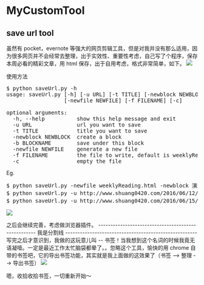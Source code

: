 # MyCustomTool

## save url tool
虽然有 pocket，evernote 等强大的网页剪辑工具，但是对我并没有那么适用，因为很多网页并不会经常去整理，出于实效性、重要性考虑，自己写了个程序，保存本周必看的精彩文章，用 html 保存，出于自用考虑，格式非常简单，如下。
![](http://7xu83c.com1.z0.glb.clouddn.com/%E5%B1%8F%E5%B9%95%E5%BF%AB%E7%85%A7%202016-06-29%20%E4%B8%8B%E5%8D%883.25.09.png)

使用方法
<pre>
$ python saveUrl.py -h
usage: saveUrl.py [-h] [-u URL] [-t TITLE] [-newblock NEWBLOCK] [-b BLOCKNAME]
                  [-newfile NEWFILE] [-f FILENAME] [-c]

optional arguments:
  -h, --help          show this help message and exit
  -u URL              url you want to save
  -t TITLE            title you want to save
  -newblock NEWBLOCK  create a block
  -b BLOCKNAME        save under this block
  -newfile NEWFILE    generate a new file
  -f FILENAME         the file to write, default is weeklyReading.html
  -c                  empty the file
</pre>

Eg.
<pre>
$ python saveUrl.py -newfile weeklyReading.html -newblock 演示 -u http://www.shuang0420.com/2016/06/11/爬虫总结（一）
$ python saveUrl.py -u http://www.shuang0420.com/2016/06/12/爬虫总结-二-scrapy/
$ python saveUrl.py -u http://www.shuang0420.com/2016/06/15/爬虫总结-三-scrapinghub/
</pre>

![](http://7xu83c.com1.z0.glb.clouddn.com/%E5%B1%8F%E5%B9%95%E5%BF%AB%E7%85%A7%202016-06-29%20%E4%B8%8B%E5%8D%883.30.21.png)

之后会继续完善，考虑做浏览器插件。
---------------------------------------------------- 我是分割线 ------------------------------------------------------
写完之后才意识到，我做的这玩意儿叫 -- 书签！当我想到这个名词的时候我竟无语凝噎。一定是最近工作太忙脑袋都晕了。。忽略这个工具，愉快的用 chrome 自带的书签吧，它的导出书签功能，其实就是我上面做的这效果了（书签 --> 整理 --> 导出书签）
![](http://7xu83c.com1.z0.glb.clouddn.com/%E5%B1%8F%E5%B9%95%E5%BF%AB%E7%85%A7%202016-06-29%20%E4%B8%8B%E5%8D%884.41.02.png)

嗯，收拾收拾书签，一切重新开始～
